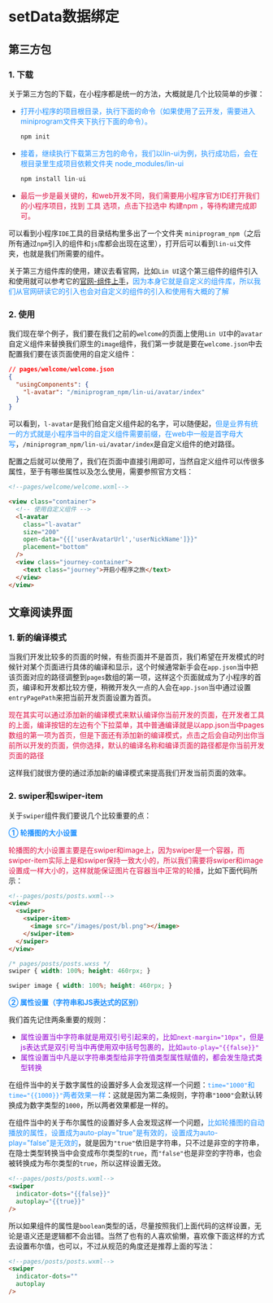 # setData数据绑定

## 第三方包
### 1. 下载
关于第三方包的下载，在小程序都是统一的方法，大概就是几个比较简单的步骤：
+ <font color=#1E90FF>打开小程序的项目根目录，执行下面的命令（如果使用了云开发，需要进入miniprogram文件夹下执行下面的命令）。</font>
  ```javascript
  npm init
  ```
+ <font color=#1E90FF>接着，继续执行下载第三方包的命令，我们以lin-ui为例，执行成功后，会在根目录里生成项目依赖文件夹 node_modules/lin-ui</font>
  ```javascript
  npm install lin-ui
  ```
+ <font color=#DD1144>最后一步是最关键的，和web开发不同，我们需要用小程序官方IDE打开我们的小程序项目，找到 工具 选项，点击下拉选中 构建npm ，等待构建完成即可。</font>

可以看到小程序`IDE`工具的目录结构里多出了一个文件夹 `miniprogram_npm`（之后所有通过`npm`引入的组件和`js`库都会出现在这里），打开后可以看到`lin-ui`文件夹，也就是我们所需要的组件。

关于第三方组件库的使用，建议去看官网，比如`Lin UI`这个第三组件的组件引入和使用就可以参考它的[官网-组件上手](https://doc.mini.talelin.com/start/component.html)，<font color=#1E90FF>因为本身它就是自定义的组件库，所以我们从官网研读它的引入也会对自定义的组件的引入和使用有大概的了解</font>

### 2. 使用
我们现在举个例子，我们要在我们之前的`welcome`的页面上使用`Lin UI`中的`avatar`自定义组件来替换我们原生的`image`组件，我们第一步就是要在`welcome.json`中去配置我们要在该页面使用的自定义组件：
```json
// pages/welcome/welcome.json
{
  "usingComponents": {
    "l-avatar": "/miniprogram_npm/lin-ui/avatar/index"
  }
}
```
可以看到，`l-avatar`是我们给自定义组件起的名字，可以随便起，<font color=#1E90FF>但是业界有统一的方式就是小程序当中的自定义组件需要前缀，在web中一般是首字母大写</font>，`/miniprogram_npm/lin-ui/avatar/index`是自定义组件的绝对路径。

配置之后就可以使用了，我们在页面中直接引用即可，当然自定义组件可以传很多属性，至于有哪些属性以及怎么使用，需要参照官方文档：
```html
<!--pages/welcome/welcome.wxml-->

<view class="container">
  <!-- 使用自定义组件 -->
  <l-avatar
    class="l-avatar"
    size="200"
    open-data="{{['userAvatarUrl','userNickName']}}" 
    placement="bottom"
  />
  <view class="journey-container">
    <text class="journey">开启小程序之旅</text>
  </view>
</view>
```

## 文章阅读界面
### 1. 新的编译模式
当我们开发比较多的页面的时候，有些页面并不是首页，我们希望在开发模式的时候针对某个页面进行具体的编译和显示，这个时候通常新手会在`app.json`当中把该页面对应的路径调整到`pages`数组的第一项，这样这个页面就成为了小程序的首页，编译和开发都比较方便，稍微开发久一点的人会在`app.json`当中通过设置`entryPagePath`来把当前开发页面设置为首页。

<font color=#DD1144>现在其实可以通过添加新的编译模式来默认编译你当前开发的页面，在开发者工具的上面，编译按钮的左边有个下拉菜单，其中普通编译就是以app.json当中pages数组的第一项为首页，但是下面还有添加新的编译模式，点击之后会自动列出你当前所以开发的页面，供你选择，默认的编译名称和编译页面的路径都是你当前开发页面的路径</font>

这样我们就很方便的通过添加新的编译模式来提高我们开发当前页面的效率。

### 2. swiper和swiper-item
关于`swiper`组件我们要说几个比较重要的点：

<font color=#1E90FF>**① 轮播图的大小设置**</font>

<font color=#DD1144>轮播图的大小设置主要是在swiper和image上，因为swiper是一个容器，而swiper-item实际上是和swiper保持一致大小的，所以我们需要将swiper和image设置成一样大小的，这样就能保证图片在容器当中正常的轮播</font>，比如下面代码所示：

```html
<!--pages/posts/posts.wxml-->
<view>
  <swiper>
    <swiper-item>
      <image src="/images/post/bl.png"></image>
    </swiper-item>
  </swiper>
</view>
```
```css
/* pages/posts/posts.wxss */
swiper { width: 100%; height: 460rpx; }

swiper image { width: 100%; height: 460rpx; }
```

<font color=#1E90FF>**② 属性设置（字符串和JS表达式的区别）**</font>

我们首先记住两条重要的规则：
+ <font color=#9400D3>属性设置当中字符串就是用双引号引起来的，比如`next-margin="10px"`，但是js表达式是双引号当中再使用双中括号包裹的，比如<code>auto-play="</code><code>{{</code><code>false</code><code>}}</code><code>"</code></font>
+ <font color=#9400D3>属性设置当中凡是以字符串类型给非字符值类型属性赋值的，都会发生隐式类型转换</font>

在组件当中的关于数字属性的设置好多人会发现这样一个问题：<font color=#1E90FF>`time="1000"`和`time="`<code>{{</code>`1000`<code>}}</code>`"`两者效果一样</font>：这就是因为第二条规则，字符串`"1000"`会默认转换成为数字类型的`1000`，所以两者效果都是一样的。

在组件当中的关于布尔属性的设置好多人会发现这样一个问题，<font color=#1E90FF>比如轮播图的自动播放的属性，设置成为auto-play="true"是有效的，设置成为auto-play="false"是无效的</font>，就是因为`"true"`依旧是字符串，只不过是非空的字符串，在隐士类型转换当中会变成布尔类型的`true`，而`"false"`也是非空的字符串，也会被转换成为布尔类型的`true`，所以这样设置无效。

```html
<!--pages/posts/posts.wxml-->
<swiper
  indicator-dots="{{false}}"
  autoplay="{{true}}"
/>
```
所以如果组件的属性是`boolean`类型的话，尽量按照我们上面代码的这样设置，无论是语义还是逻辑都不会出错。当然了也有的人喜欢偷懒，喜欢像下面这样的方式去设置布尔值，也可以，不过从规范的角度还是推荐上面的写法：
```html
<!--pages/posts/posts.wxml-->
<swiper
  indicator-dots=""
  autoplay
/>
```